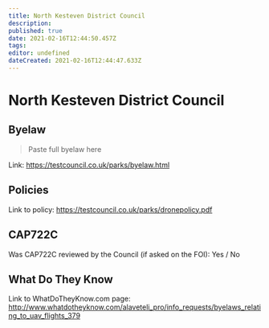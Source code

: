 ```yaml
---
title: North Kesteven District Council
description: 
published: true
date: 2021-02-16T12:44:50.457Z
tags: 
editor: undefined
dateCreated: 2021-02-16T12:44:47.633Z
---
```


# North Kesteven District Council


## Byelaw
> Paste full byelaw here

Link:
https://testcouncil.co.uk/parks/byelaw.html

## Policies
Link to policy:
https://testcouncil.co.uk/parks/dronepolicy.pdf

## CAP722C

Was CAP722C reviewed by the Council (if asked on the FOI): Yes / No

## What Do They Know

Link to WhatDoTheyKnow.com page:
http://www.whatdotheyknow.com/alaveteli_pro/info_requests/byelaws_relating_to_uav_flights_379


